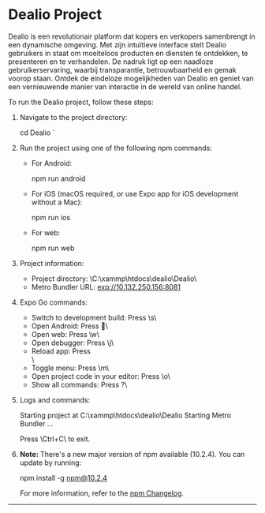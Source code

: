 # Dealio Project

Dealio is een revolutionair platform dat kopers en verkopers samenbrengt in een dynamische omgeving. Met zijn intuïtieve interface stelt Dealio gebruikers in staat om moeiteloos producten en diensten te ontdekken, te presenteren en te verhandelen. De nadruk ligt op een naadloze gebruikerservaring, waarbij transparantie, betrouwbaarheid en gemak voorop staan. Ontdek de eindeloze mogelijkheden van Dealio en geniet van een vernieuwende manier van interactie in de wereld van online handel.



To run the Dealio project, follow these steps:

1. Navigate to the project directory:
   
   cd Dealio
   \`

2. Run the project using one of the following npm commands:

   - For Android:
     
     npm run android
     

   - For iOS (macOS required, or use Expo app for iOS development without a Mac):
     
     npm run ios
     

   - For web:

     npm run web
     

3. Project information:

   - Project directory: \C:\xammp\htdocs\dealio\Dealio\
   - Metro Bundler URL: [exp://10.132.250.156:8081](exp://10.132.250.156:8081)

4. Expo Go commands:

   - Switch to development build: Press \s\
   - Open Android: Press \\
   - Open web: Press \w\
   - Open debugger: Press \j\
   - Reload app: Press \
\
   - Toggle menu: Press \m\
   - Open project code in your editor: Press \o\
   - Show all commands: Press \?\

5. Logs and commands:

   
   Starting project at C:\xammp\htdocs\dealio\Dealio
   Starting Metro Bundler
   ...
   

   Press \Ctrl+C\ to exit.

6. **Note:** There's a new major version of npm available (10.2.4). You can update by running:
   
   npm install -g npm@10.2.4
   

   For more information, refer to the [npm Changelog](https://github.com/npm/cli/releases/tag/v10.2.4).

---
